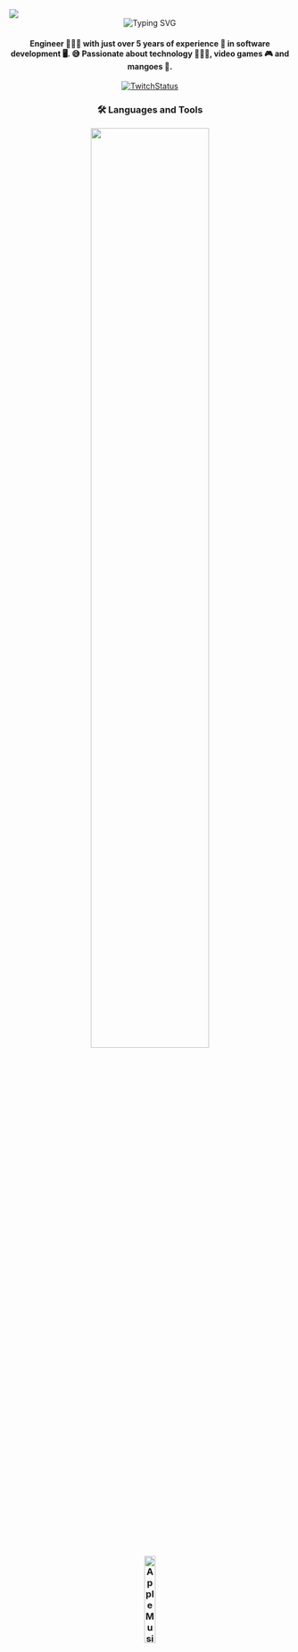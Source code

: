 <img src="https://github.com/Anmol-Baranwal/Cool-GIFs-For-GitHub/assets/74038190/d48893bd-0757-481c-8d7e-ba3e163feae7"/>
  
<div align="center">
  <img src="https://readme-typing-svg.demolab.com?font=Fira+Code&size=25&pause=1000&color=EF9B25&center=true&vCenter=true&random=true&width=435&lines=Hi%2C+I'm+manghidev" alt="Typing SVG" />

  <h4 align="center">
    Engineer 👨🏽‍💻 with just over 5 years of experience 🚀 in software development 🖥️. 😅 Passionate about technology 👨🏽‍💻, video games 🎮 and mangoes 🥭.
  </h4>

  <div align="center">
    <a href="https://twitch.tv/manghidev" target="_blank">
      <img src="https://img.shields.io/twitch/status/manghidev" alt="TwitchStatus"/>
    </a>
    <h3>
      🛠️ Languages and Tools
    </h3>
    <img align="center" width="65%" src="https://skillicons.dev/icons?i=github,gitlab,vscode,tailwind,bootstrap,flutter,nextjs,angular,nodejs,docker,firebase,aws,postgres,mysql"/>
    <h3>
      <img style="width:20%;" src="https://music-profile.rayriffy.com/theme/light.svg?uid=000102.207899e3f0ed47caa256a0f255dc22ba.1703" alt="AppleMusic"/>
    </h3>
  </div>
</div>
